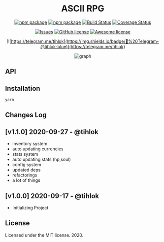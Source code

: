 <h1 align="center">ASCII RPG</h1>

<div align="center">

[![npm package](https://img.shields.io/npm/v/@pixelfox/ascii-rpg?logo=npm&color=red)](https://www.npmjs.org/package/node-telegram-bot-api)
[![npm package](https://img.shields.io/david/PixelFoxGames/ascii-rpg)](https://www.npmjs.org/package/node-telegram-bot-api)
[![Build Status](https://travis-ci.org/PixelFoxGames/ascii-rpg.svg?branch=master)](https://travis-ci.org/PixelFoxGames/ascii-rpg)
[![Coverage Status](https://codecov.io/gh/PixelFoxGames/ascii-rpg/branch/master/graph/badge.svg)](https://codecov.io/gh/PixelFoxGames/ascii-rpg)

[![Issues](https://img.shields.io/github/issues/PixelFoxGames/ascii-rpg)](https://github.com/PixelFoxGames/ascii-rpg)
[![GitHub license](https://img.shields.io/github/license/PixelFoxGames/ascii-rpg)](https://github.com/PixelFoxGames/ascii-rpg)
[![Awesome license](https://img.shields.io/badge/bateries-included-orange)](https://github.com/PixelFoxGames/ascii-rpg)

[![https://telegram.me/tihlok](https://img.shields.io/badge/💬%20Telegram-@tihlok-blue)](https://telegram.me/tihlok)

<img src="https://codecov.io/gh/PixelFoxGames/ascii-rpg/branch/master/graphs/sunburst.svg" alt="graph"/>

</div>

## API

## Installation

```sh
yarn
```

## Changes Log

## [v1.1.0] 2020-09-27 - @tihlok

- inventory system
- auto updating currencies
- stats system
- auto updating stats (hp,soul)
- config system
- updated deps
- refactorings
- a lot of things

## [v1.0.0] 2020-09-17 - @tihlok

- Initializing Project

## License

Licensed under the MIT license. 2020.
